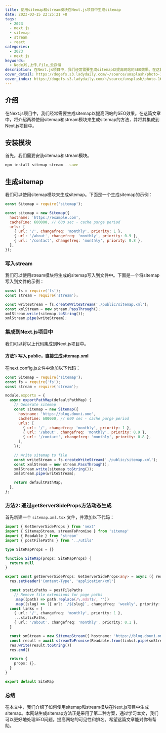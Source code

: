 ```yaml
---
title: 使用sitemap和stream模块在Next.js项目中生成sitemap
date: 2023-03-15 22:25:21 +8
tags:
  - 2023
  - next.js
  - sitemap
  - stream
  - react
categories:
  - 2023
  - next.js
keywords:
  - NodeJS,上传,File,云存储
description: 在Next.js项目中，我们经常需要生成sitemap以提高网站的SEO效果。在这篇文章中，将介绍如何使用sitemap和stream模块来生成sitemap，并将其集成到Next.js项目中
cover_detail: https://dogefs.s3.ladydaily.com/~/source/unsplash/photo-1678669701650-46851754bcef?ixlib=rb-4.0.3&ixid=MnwxMjA3fDB8MHxlZGl0b3JpYWwtZmVlZHw5fHx8ZW58MHx8fHw%3D&auto=format&fit=crop&w=800&q=80
cover_index: https://dogefs.s3.ladydaily.com/~/source/unsplash/photo-1678669701650-46851754bcef?ixlib=rb-4.0.3&ixid=MnwxMjA3fDB8MHxlZGl0b3JpYWwtZmVlZHw5fHx8ZW58MHx8fHw%3D&auto=format&fit=crop&w=800&q=80
---
```


## 介绍
在Next.js项目中，我们经常需要生成sitemap以提高网站的SEO效果。在这篇文章中，将介绍两种使用sitemap和stream模块来生成sitemap的方法，并将其集成到Next.js项目中。

## 安装模块

首先，我们需要安装sitemap和stream模块。

```sh
npm install sitemap stream --save
```

## 生成sitemap

我们可以使用sitemap模块来生成sitemap。下面是一个生成sitemap的示例：

```javascript
const Sitemap = require('sitemap');

const sitemap = new Sitemap({
  hostname: 'https://example.com',
  cacheTime: 600000, // 600 sec - cache purge period
  urls: [
    { url: '/', changefreq: 'monthly', priority: 1 },
    { url: '/about', changefreq: 'monthly', priority: 0.9 },
    { url: '/contact', changefreq: 'monthly', priority: 0.8 },
  ],
});
```

### 写入stream

我们可以使用stream模块将生成的sitemap写入到文件中。下面是一个将sitemap写入到文件的示例：

```javascript
const fs = require('fs');
const stream = require('stream');

const writeStream = fs.createWriteStream('./public/sitemap.xml');
const xmlStream = new stream.PassThrough();
xmlStream.write(sitemap.toString());
xmlStream.pipe(writeStream);
```

### 集成到Next.js项目中
我们可以将以上代码集成到Next.js项目中。

#### 方法1: 写入 public，直接生成sitemap.xml

在next.config.js文件中添加以下代码：

```javascript
const Sitemap = require('sitemap');
const fs = require('fs');
const stream = require('stream');

module.exports = {
  async exportPathMap(defaultPathMap) {
    // Generate sitemap
    const sitemap = new Sitemap({
      hostname: 'https://blog.douni.one',
      cacheTime: 600000, // 600 sec - cache purge period
      urls: [
        { url: '/', changefreq: 'monthly', priority: 1 },
        { url: '/about', changefreq: 'monthly', priority: 0.9 },
        { url: '/contact', changefreq: 'monthly', priority: 0.8 },
      ],
    });

    // Write sitemap to file
    const writeStream = fs.createWriteStream('./public/sitemap.xml');
    const xmlStream = new stream.PassThrough();
    xmlStream.write(sitemap.toString());
    xmlStream.pipe(writeStream);

    return defaultPathMap;
  },
};
```

### 方法2: 通过getServerSideProps方法动态生成

首先新建一个 `sitemap.xml.tsx` 文件，并添加以下代码：

```typescript
import { GetServerSideProps } from 'next'
import { SitemapStream, streamToPromise } from 'sitemap'
import { Readable } from 'stream'
import { postFilePaths } from '../utils'

type SiteMapProps = {}

function SiteMap(props: SiteMapProps) {
  return null
}

export const getServerSideProps: GetServerSideProps<any> = async ({ res }) => {
  res.setHeader('Content-Type', 'application/xml')

  const staticPaths = postFilePaths
    // Remove file extensions for page paths
    .map((path) => path.replace(/\.mdx?$/, ''))
    .map((slug) => ({ url: `/${slug}`, changefreq: 'weekly', priority: 1.0 }))
  const links = [
    { url: '/', changefreq: 'monthly', priority: 1 },
    ...staticPaths,
    { url: '/about', changefreq: 'monthly', priority: 0.1 },
  ]

  const smStream = new SitemapStream({ hostname: 'https://blog.douni.one' })
  const result = await streamToPromise(Readable.from(links).pipe(smStream))
  res.write(result.toString())
  res.end()

  return {
    props: {},
  }
}

export default SiteMap
```

### 总结

在本文中，我们介绍了如何使用sitemap和stream模块在Next.js项目中生成sitemap。本网站生成sitemap方法正是采用了第二种方案，通过学习本文，我们可以更好地处理SEO问题，提高网站的可见性和排名。希望这篇文章能对你有帮助。